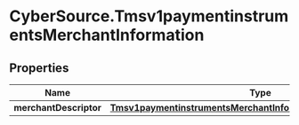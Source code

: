 # CyberSource.Tmsv1paymentinstrumentsMerchantInformation

## Properties
Name | Type | Description | Notes
------------ | ------------- | ------------- | -------------
**merchantDescriptor** | [**Tmsv1paymentinstrumentsMerchantInformationMerchantDescriptor**](Tmsv1paymentinstrumentsMerchantInformationMerchantDescriptor.md) |  | [optional] 


